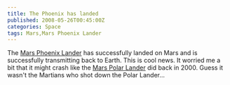 ```yaml
---
title: The Phoenix has landed
published: 2008-05-26T00:45:00Z
categories: Space
tags: Mars,Mars Phoenix Lander
---
```


<p>
The <a href="http://www.nasa.gov/mission_pages/phoenix/main/index.html">Mars Phoenix Lander</a> has successfully landed on Mars and is successfully transmitting back to Earth.  This is cool news.  It worried me a bit that it might crash like the <a href="http://mpfwww.jpl.nasa.gov/msp98/">Mars Polar Lander</a> did back in 2000.  Guess it wasn't the Martians who shot down the Polar Lander...
</p>

